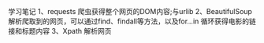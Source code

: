 学习笔记
1、requests 爬虫获得整个网页的DOM内容;与urlib
2、BeautifulSoup 解析爬取到的网页，可以通过find、findall等方法，以及for...in 循环获得电影的链接和标题内容
3、Xpath 解析网页
